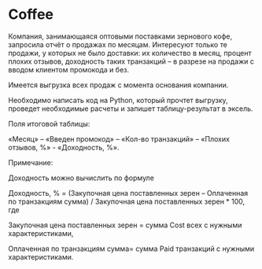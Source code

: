 # Coffee

Компания, занимающаяся оптовыми поставками зернового кофе, запросила отчёт о продажах по месяцам. Интересуют только те продажи, у которых не было доставки: их количество в месяц, процент плохих отзывов, доходность таких транзакций – в разрезе на продажи с вводом клиентом  промокода и без. 

Имеется выгрузка всех продаж с момента основания компании.

Необходимо написать код на Python, который прочтет выгрузку, проведет необходимые расчеты и запишет таблицу-результат в эксель. 

Поля итоговой таблицы: 

«Месяц» – «Введен промокод» – «Кол-во транзакций» – «Плохих отзывов, %» - «Доходность, %».

Примечание:

Доходность можно вычислить по формуле

 Доходность, % = (Закупочная цена поставленных зерен – Оплаченная по транзакциям сумма) / Закупочная цена поставленных зерен * 100, где
 
Закупочная цена поставленных зерен = сумма Cost всех с нужными характеристиками,

Оплаченная по транзакциям сумма= сумма Paid транзакций с нужными характеристиками.
